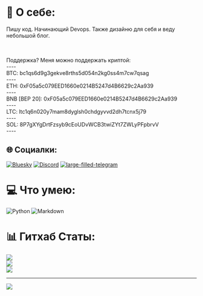 # 💫 О себе: 
Пишу код. Начинающий Devops. Также дизайню для себя и веду небольшой блог.

<br><br>Поддержка? Меня можно поддержать криптой:<br>----<br>BTC: bc1qs6d9g3gekve8rths5d054n2kg0ss4m7cw7qsag<br>----<br>ETH: 0xF05a5c079EED1660e0214B5247d4B6629c2Aa939<br>----<br>BNB [BEP 20]: 0xF05a5c079EED1660e0214B5247d4B6629c2Aa939<br>----<br>LTC: ltc1q6n020y7mam8dyglsh0chdgyvvd2dh7tcnx5j79<br>----<br>SOL: 8P7gXYgDrtFzsyb9cEoUDvWCB3twiZYt7ZWLyPFpbrvV<br>----


## 🌐 Социалки:
[![Bluesky](https://img.shields.io/badge/bluesky-0285FF?style=for-the-badge&logo=bluesky&logoColor=%23FFFFFF)](https://bsky.app/profile/thedevy.bsky.social) [![Discord](https://img.shields.io/badge/Discord-%237289DA.svg?logo=discord&logoColor=white)](https://discord.gg/f5c3Z9kWJc) [![large-filled-telegram](large/filled/telegram.svg)](https://t.me/devydairy)

# 💻 Что умею:
![Python](https://img.shields.io/badge/python-3670A0?style=for-the-badge&logo=python&logoColor=ffdd54) ![Markdown](https://img.shields.io/badge/markdown-%23000000.svg?style=for-the-badge&logo=markdown&logoColor=white)
# 📊 Гитхаб Статы:
![](https://github-readme-stats.vercel.app/api?username=devygh&theme=catppuccin_mocha&hide_border=false&include_all_commits=true&count_private=false)<br/>
![](https://nirzak-streak-stats.vercel.app/?user=devygh&theme=catppuccin_mocha&hide_border=false)<br/>
![](https://github-readme-stats.vercel.app/api/top-langs/?username=devygh&theme=catppuccin_mocha&hide_border=false&include_all_commits=true&count_private=false&layout=compact)

---
[![](https://visitcount.itsvg.in/api?id=devygh&icon=2&color=2)](https://visitcount.itsvg.in)

